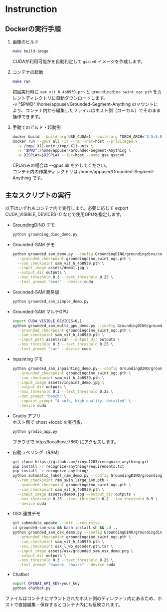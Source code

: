 # Instrunction

## Dockerの実行手順

1. 画像のビルド  
   ```bash
   make build-image
   ```
   CUDAが利用可能かを自動判定して `gsa:v0` イメージを作成します。

2. コンテナの起動  
   ```bash
   make run
   ```
   初回実行時に `sam_vit_h_4b8939.pth` と `groundingdino_swint_ogc.pth` をカレントディレクトリに自動ダウンロードします。  
   -v "$PWD":/home/appuser/Grounded-Segment-Anything のマウントにより、コンテナ内から編集したファイルはホスト側（ローカル）でそのまま操作できます。

3. 手動でのビルド・起動例  

   ```bash
   docker build --build-arg USE_CUDA=1 --build-arg TORCH_ARCH="3.5;5.0;6.0;6.1;7.0;7.5;8.0;8.6+PTX" -t gsa:v0 .
   docker run --gpus all -it --rm --net=host --privileged \
     -v /tmp/.X11-unix:/tmp/.X11-unix \
     -v "$PWD":/home/appuser/Grounded-Segment-Anything \
     -e DISPLAY=$DISPLAY --ipc=host --name gsa gsa:v0
   ```
   CPUのみの場合は --gpus all を外してください。  
   コンテナ内の作業ディレクトリは /home/appuser/Grounded-Segment-Anything です。

## 主なスクリプトの実行

以下はいずれもコンテナ内で実行します。必要に応じて export CUDA_VISIBLE_DEVICES=0 などで使用GPUを指定します。

- GroundingDINO デモ  
  ```bash
  python grounding_dino_demo.py
  ```

- Grounded-SAM デモ  
  ```bash
  python grounded_sam_demo.py --config GroundingDINO/groundingdino/config/GroundingDINO_SwinT_OGC.py \
    --grounded_checkpoint groundingdino_swint_ogc.pth \
    --sam_checkpoint sam_vit_h_4b8939.pth \
    --input_image assets/demo1.jpg \
    --output_dir outputs \
    --box_threshold 0.3 --text_threshold 0.25 \
    --text_prompt "bear" --device cuda
  ```

- Grounded-SAM 簡易版  
  ```bash
  python grounded_sam_simple_demo.py
  ```

- Grounded-SAM マルチGPU  
  ```bash
  export CUDA_VISIBLE_DEVICES=0,1
  python grounded_sam_multi_gpu_demo.py --config GroundingDINO/groundingdino/config/GroundingDINO_SwinT_OGC.py \
    --grounded_checkpoint groundingdino_swint_ogc.pth \
    --sam_checkpoint sam_vit_h_4b8939.pth \
    --input_path assets/car --output_dir outputs \
    --box_threshold 0.3 --text_threshold 0.25 \
    --text_prompt "car" --device cuda
  ```

- Inpainting デモ  
  ```bash
  python grounded_sam_inpainting_demo.py --config GroundingDINO/groundingdino/config/GroundingDINO_SwinT_OGC.py \
    --grounded_checkpoint groundingdino_swint_ogc.pth \
    --sam_checkpoint sam_vit_h_4b8939.pth \
    --input_image assets/inpaint_demo.jpg \
    --output_dir outputs \
    --box_threshold 0.3 --text_threshold 0.25 \
    --det_prompt "bench" \
    --inpaint_prompt "A sofa, high quality, detailed" \
    --device cuda
  ```

- Gradio アプリ  
  ホスト側で xhost +local: を実行後、  
  ```bash
  python gradio_app.py
  ```
  ブラウザで http://localhost:7860 にアクセスします。

- 自動ラベリング（RAM）  
  ```bash
  git clone https://github.com/xinyu1205/recognize-anything.git
  pip install -r recognize-anything/requirements.txt
  pip install -e recognize-anything/
  python automatic_label_ram_demo.py --config GroundingDINO/groundingdino/config/GroundingDINO_SwinT_OGC.py \
    --ram_checkpoint ram_swin_large_14m.pth \
    --grounded_checkpoint groundingdino_swint_ogc.pth \
    --sam_checkpoint sam_vit_h_4b8939.pth \
    --input_image assets/demo9.jpg --output_dir outputs \
    --box_threshold 0.25 --text_threshold 0.2 --iou_threshold 0.5 \
    --device cuda
  ```

- OSX 連携デモ  
  ```bash
  git submodule update --init --recursive
  cd grounded-sam-osx && bash install.sh && cd ..
  python grounded_sam_osx_demo.py --config GroundingDINO/groundingdino/config/GroundingDINO_SwinT_OGC.py \
    --grounded_checkpoint groundingdino_swint_ogc.pth \
    --sam_checkpoint sam_vit_h_4b8939.pth \
    --osx_checkpoint osx_l_wo_decoder.pth.tar \
    --input_image assets/osx/grounded_sam_osx_demo.png \
    --output_dir outputs \
    --box_threshold 0.3 --text_threshold 0.25 \
    --text_prompt "humans, chairs" --device cuda
  ```

- Chatbot  
  ```bash
  export OPENAI_API_KEY=your_key
  python chatbot.py
  ```

ファイルはコンテナにマウントされたホスト側のディレクトリ内にあるため、ホストで直接編集・保存するとコンテナ内にも反映されます。
